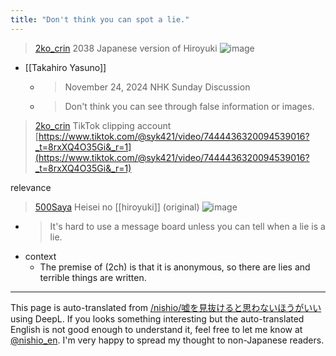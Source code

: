 ```yaml
---
title: "Don't think you can spot a lie."
---
```


> [2ko_crin](https://x.com/2ko_crin/status/1864287356444135714) 2038 Japanese version of Hiroyuki
>  ![image](https://gyazo.com/c568d71606c7484307d2808651572600/thumb/1000)
- [[Takahiro Yasuno]]
    - >  November 24, 2024 NHK Sunday Discussion
    - >  Don't think you can see through false information or images.
> [2ko_crin](https://x.com/2ko_crin/status/1864605860552692080) TikTok clipping account
> [https://www.tiktok.com/@syk421/video/7444436320094539016?_t=8rxXQ4O35Gi&_r=1](https://www.tiktok.com/@syk421/video/7444436320094539016?_t=8rxXQ4O35Gi&_r=1)

relevance
> [500Saya](https://x.com/500Saya/status/1864288550113693828) Heisei no [[hiroyuki]] (original)
>  ![image](https://gyazo.com/d057076ed2e30fd039d8fe7707d68053/thumb/1000)
- > It's hard to use a message board unless you can tell when a lie is a lie.
- context
    - The premise of (2ch) is that it is anonymous, so there are lies and terrible things are written.

---
This page is auto-translated from [/nishio/嘘を見抜けると思わないほうがいい](https://scrapbox.io/nishio/嘘を見抜けると思わないほうがいい) using DeepL. If you looks something interesting but the auto-translated English is not good enough to understand it, feel free to let me know at [@nishio_en](https://twitter.com/nishio_en). I'm very happy to spread my thought to non-Japanese readers.